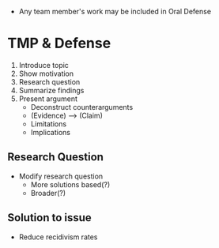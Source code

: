 - Any team member's work may be included in Oral Defense

# TMP & Defense
1. Introduce topic
2. Show motivation
3. Research question
4. Summarize findings
5. Present argument
    - Deconstruct counterarguments
    - (Evidence) —> (Claim)
    - Limitations
    - Implications
## Research Question
- Modify research question
    - More solutions based(?)
    - Broader(?)
## Solution to issue 
- Reduce recidivism rates

